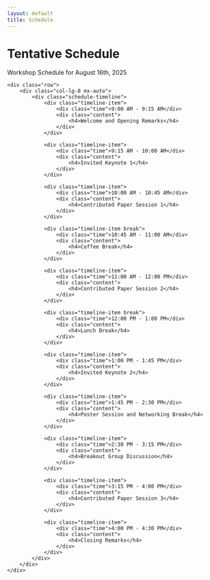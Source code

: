```yaml
---
layout: default
title: Schedule
---
```


<div class="container">
    <div class="row">
        <div class="col-12">
            <h1 class="text-center mb-5">Tentative Schedule</h1>
            <p class="text-center lead mb-5">Workshop Schedule for August 16th, 2025</p>
        </div>
    </div>

    <div class="row">
        <div class="col-lg-8 mx-auto">
            <div class="schedule-timeline">
                <div class="timeline-item">
                    <div class="time">9:00 AM - 9:15 AM</div>
                    <div class="content">
                        <h4>Welcome and Opening Remarks</h4>
                    </div>
                </div>

                <div class="timeline-item">
                    <div class="time">9:15 AM - 10:00 AM</div>
                    <div class="content">
                        <h4>Invited Keynote 1</h4>
                    </div>
                </div>

                <div class="timeline-item">
                    <div class="time">10:00 AM - 10:45 AM</div>
                    <div class="content">
                        <h4>Contributed Paper Session 1</h4>
                    </div>
                </div>

                <div class="timeline-item break">
                    <div class="time">10:45 AM - 11:00 AM</div>
                    <div class="content">
                        <h4>Coffee Break</h4>
                    </div>
                </div>

                <div class="timeline-item">
                    <div class="time">11:00 AM - 12:00 PM</div>
                    <div class="content">
                        <h4>Contributed Paper Session 2</h4>
                    </div>
                </div>

                <div class="timeline-item break">
                    <div class="time">12:00 PM - 1:00 PM</div>
                    <div class="content">
                        <h4>Lunch Break</h4>
                    </div>
                </div>

                <div class="timeline-item">
                    <div class="time">1:00 PM - 1:45 PM</div>
                    <div class="content">
                        <h4>Invited Keynote 2</h4>
                    </div>
                </div>

                <div class="timeline-item">
                    <div class="time">1:45 PM - 2:30 PM</div>
                    <div class="content">
                        <h4>Poster Session and Networking Break</h4>
                    </div>
                </div>

                <div class="timeline-item">
                    <div class="time">2:30 PM - 3:15 PM</div>
                    <div class="content">
                        <h4>Breakout Group Discussion</h4>
                    </div>
                </div>

                <div class="timeline-item">
                    <div class="time">3:15 PM - 4:00 PM</div>
                    <div class="content">
                        <h4>Contributed Paper Session 3</h4>
                    </div>
                </div>

                <div class="timeline-item">
                    <div class="time">4:00 PM - 4:30 PM</div>
                    <div class="content">
                        <h4>Closing Remarks</h4>
                    </div>
                </div>
            </div>
        </div>
    </div>
</div>

<style>
.schedule-timeline {
    position: relative;
    padding: 2rem 0;
}

.schedule-timeline::before {
    content: '';
    position: absolute;
    left: 50%;
    transform: translateX(-50%);
    width: 2px;
    height: 100%;
    background: var(--secondary-color);
}

.timeline-item {
    position: relative;
    margin-bottom: 2rem;
    width: 100%;
    display: flex;
    justify-content: center;
    align-items: center;
}

.timeline-item::before {
    content: '';
    position: absolute;
    left: 50%;
    transform: translateX(-50%);
    width: 20px;
    height: 20px;
    background: var(--secondary-color);
    border-radius: 50%;
    z-index: 1;
}

.timeline-item.break::before {
    background: var(--accent-color);
}

.time {
    position: absolute;
    left: 0;
    width: 45%;
    text-align: right;
    padding-right: 2rem;
    font-weight: 600;
    color: var(--primary-color);
}

.content {
    position: absolute;
    right: 0;
    width: 45%;
    padding-left: 2rem;
    background: white;
    border-radius: 10px;
    box-shadow: 0 3px 10px rgba(0,0,0,0.1);
    padding: 1rem 1.5rem;
}

.content h4 {
    margin: 0;
    color: var(--primary-color);
    font-size: 1.1rem;
}

.break .content {
    background: var(--light-bg);
}

@media (max-width: 768px) {
    .schedule-timeline::before {
        left: 30px;
    }

    .timeline-item::before {
        left: 30px;
    }

    .time {
        left: 60px;
        width: auto;
    }

    .content {
        left: 60px;
        right: 0;
        width: calc(100% - 60px);
        padding-left: 1rem;
    }
}
</style> 